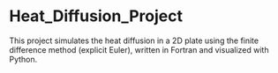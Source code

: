# Heat_Diffusion_Project
This project simulates the heat diffusion in a 2D plate using the finite difference method (explicit Euler), written in Fortran and visualized with Python.
